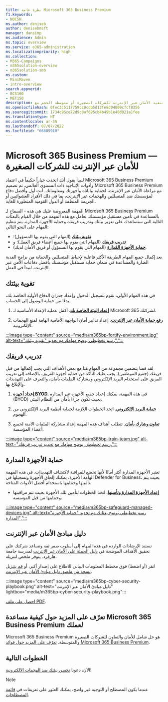 ```yaml
---
title: نظرة عامة Microsoft 365 Business Premium
f1.keywords:
- NOCSH
ms.author: deniseb
author: denisebmsft
manager: dansimp
ms.audience: Admin
ms.topic: overview
ms.service: o365-administration
ms.localizationpriority: high
ms.collection:
- M365-Campaigns
- m365solution-overview
- m365solution-smb
ms.custom:
- MiniMaven
- intro-overview
search.appverid:
- BCS160
- MET150
description: تعرّف على كيفية تنفيذ الأمان عبر الإنترنت للشركات الصغيرة أو متوسطة الحجم مع Microsoft 365 Business Premium. تم تحسين قدرات وميزات الأمان عبر الإنترنت لمنع الهجمات الإلكترونية والخروقات الأمنية، والمساعدة في حماية البيانات والأجهزة والمعلومات باستخدام الدفاعات الإلكترونية عالية الدرجة.
ms.openlocfilehash: 0fec3c5117759cc0cdb5d13fe8c04809cfcf8356
ms.sourcegitcommit: 1734c95ce72d9c8af695cb4b49b1e40d921a1fee
ms.translationtype: HT
ms.contentlocale: ar-SA
ms.lasthandoff: 07/07/2022
ms.locfileid: "66685910"
---
```

# <a name="microsoft-365-business-premium-mdash-cybersecurity-for-small-business"></a>Microsoft 365 Business Premium &mdash; للأمان عبر الإنترنت للشركات الصغيرة

لنبدأ بقول أنك اتخذت خياراً حكيماً في اعتماد Microsoft 365 Business Premium وأدوات الإنتاجية ذات المستوى العالمي. تم تصميم Microsoft 365 Business Premium مع مراعاة الأمان عبر الإنترنت، لحماية بياناتك وأجهزتك ومعلوماتك. أنت أول وأفضل دفاع لمؤسستك ضد المتسللين والهجمات عبر الإنترنت، بما في ذلك الأفراد العشوائيين أو الجريمة المنظمة أو الدول القومية المتطورة للغاية.

المهمة المعروضة عليك هي هذه - السماح لـ Microsoft 365 Business Premium بالمساعدة في تأمين مستقبل مؤسستك. تعامل مع هذه المهمة من خلال القيام بالبعثات التالية التي ستساعدك على تعزيز بيئتك وتدريب فريقك وحماية الأجهزة المدارة. يتم تنظيم المهام على النحو التالي:

- **[تقوية بيئتك](m365bp-setup-overview.md)** (المهام التي يقوم بها المسؤول)؛ 
- **[تدريب فريقك](m365bp-devices-overview.md)** (المهام التي يقوم بها جميع أعضاء فريق العمل)؛ و 
- **[حماية الأجهزة المُدارة](m365bp-protect-devices.md)** (المهام التي يقوم بها المسؤول أو فريق الأمان لديك).

يعد إكمال جميع المهام الطريقة الأكثر فاعلية لإحباط المتسللين والحماية من برامج الفدية الضارة والمساعدة في ضمان حماية مستقبل مؤسستك بأفضل دفاعات الأمن عبر الإنترنت. لنبدأ في العمل.

## <a name="fortify-your-environment"></a>تقوية بيئتك

في هذه المهام الأولى، تقوم بتسجيل الدخول وإعداد جدران الدفاع الأولية الخاصة بك، بدءًا من حماية الوصول إلى الحساب.

1. [**إعداد البيئة الخاصة بك**](m365bp-setup-overview.md). أكمل عملية الإعداد الأساسية لـ Microsoft 365 لشركتك.

2. [**رفع حماية الأمان عبر الإنترنت**](m365bp-security-overview.md). إعداد تدابير أمان الواجهة الأمامية الهامة لمنع الهجمات الإلكترونية.

[:::image type="content" source="media/m365bp-fortify-environment.jpg" alt-text="رسم تخطيطي يوضح مهامك مع تحديد &quot;تقوية بيئتك&quot;.":::](m365bp-setup-overview.md)

## <a name="train-your-team"></a>تدريب فريقك

لقد قمنا بتضمين مجموعة من المهام هنا مع بعض الأهداف التي يجب إكمالها من قبل فريقك (جميع الموظفين). يجب عليك التأكد من حماية أجهزة الفريق، بالإضافة إلى تدريب الفريق على استخدام البريد الإلكتروني ومشاركة الملفات بأمان، والتعرف على التهديدات والإبلاغ بها.

1. [**إعداد أجهزة BYOD**](m365bp-protect-pcs-macs.md). في هذه المهمة، يمكنك إعداد جميع الأجهزة غير المدارة (BYOD) بحيث تكون جزءا بأمان من النظام البيئي.

2. [**حماية البريد الإلكتروني**](m365bp-protect-email-overview.md). اتخذ الخطوات اللازمة لحماية أنظمة البريد الإلكتروني من الهجوم.

3. [**تعاون وشارك بأمان**](m365bp-collaborate-share-securely.md). تتطلب أهداف هذه المهمة إعداد مشاركة الملفات الآمنة لجميع أعضاء المؤسسة.

[:::image type="content" source="media/m365bp-train-team.jpg" alt-text="رسم تخطيطي يوضح مهامك مع تحديد تدريب فريقك.":::](m365bp-devices-overview.md)

## <a name="safeguard-managed-devices"></a>حماية الأجهزة المدارة

تعتبر الأجهزة المدارة أكثر أمانًا لأنها تخضع للمراقبة لاكتشاف التهديدات. في هذه المهمة الهامة الأخيرة، يمكنك إلحاق الأجهزة وتسجيلها في Defender for Business، بحيث يتم تأمينها وحمايتها باستخدام أفضل الأدوات المتاحة.

- [**إعداد الأجهزة المدارة وتأمينها**](m365bp-protect-devices.md). اتخذ الخطوات لتأمين تلك الأجهزة بحيث تتم مراقبتها وحمايتها من قبل المؤسسة.

[:::image type="content" source="media/m365bp-safeguard-managed-devices.jpg" alt-text="رسم تخطيطي يوضح بعثاتك مع تحديد &quot;حماية الأجهزة المدارة&quot;.":::](m365bp-protect-devices.md)

## <a name="cybersecurity-playbook"></a>دليل مبادئ الأمان عبر الإنترنت

تستند الإرشادات الواردة في هذه المهام إلى أسلوب صفر ثقة وتساعد شركتك على تحقيق الأهداف الموضحة في  [دليل الحملة على الأمان عبر الإنترنت](https://go.microsoft.com/fwlink/p/?linkid=2015598) لمدرسة جامعة هارفرد. يتوفر ملخص لتنزيله.

انقر (أو اضغط) فوق مخطط المعلومات البياني للاطلاع على إصدار أكبر، أو [قم بتنزيل نسخة من ملصق دليل مبادئ الأمان عبر الإنترنت](https://download.microsoft.com/download/9/c/1/9c167271-8209-492e-acc2-38a39d1834c2/m365bp-cybersecurity-playbook.pdf).

:::image type="content" source="media/m365bp-cyber-security-playbook.png" alt-text="دليل مبادئ الأمان عبر الإنترنت" lightbox="media/m365bp-cyber-security-playbook.png":::

[احصل على ملف PDF](https://download.microsoft.com/download/9/c/1/9c167271-8209-492e-acc2-38a39d1834c2/m365bp-cybersecurity-playbook.pdf).

## <a name="learn-more-about-how-microsoft-365-business-premium-helps-your-business"></a>تعرّف على المزيد حول كيفية مساعدة Microsoft 365 Business Premium لعملك

Microsoft 365 Business Premium هو حل شامل للأمان والتعاون للشركات الصغيرة والمتوسطة. [تعرّف على المزيد حول فوائد Microsoft 365 Business Premium](m365bp-secure-users.md).

## <a name="next-steps"></a>الخطوات التالية

الآن، دعونا [نحصن بيئتك ضد الهجمات الإلكترونية](m365bp-setup-overview.md)!

> [!NOTE]
> عندما يكون المصطلح أو التوجيه غير واضح، يمكنك العثور على تعريفات في [قائمة المصطلحات](m365bp-glossary.yml).
